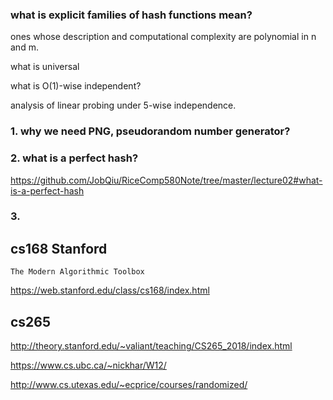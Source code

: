 ### what is explicit families of hash functions mean?

ones whose description and computational complexity are polynomial in n and m.

what is universal

what is O(1)-wise independent?

analysis of linear probing under 5-wise independence.





### 1. why we need PNG, pseudorandom number generator?


### 2. what is a perfect hash?


https://github.com/JobQiu/RiceComp580Note/tree/master/lecture02#what-is-a-perfect-hash

### 3.


## cs168 Stanford

`The Modern Algorithmic Toolbox`

https://web.stanford.edu/class/cs168/index.html



## cs265

http://theory.stanford.edu/~valiant/teaching/CS265_2018/index.html


https://www.cs.ubc.ca/~nickhar/W12/

http://www.cs.utexas.edu/~ecprice/courses/randomized/
